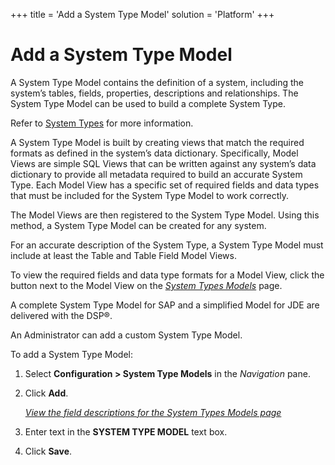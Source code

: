 +++
title = 'Add a System Type Model'
solution = 'Platform'
+++

# Add a System Type Model

A System Type Model contains the definition of a system, including the
system’s tables, fields, properties, descriptions and relationships. The
System Type Model can be used to build a complete System Type.

Refer to [System Types](System_Types_Overview.htm) for more information.

A System Type Model is built by creating views that match the required
formats as defined in the system’s data dictionary. Specifically, Model
Views are simple SQL Views that can be written against any system’s data
dictionary to provide all metadata required to build an accurate System
Type. Each Model View has a specific set of required fields and data
types that must be included for the System Type Model to work correctly.

The Model Views are then registered to the System Type Model. Using this
method, a System Type Model can be created for any system.

For an accurate description of the System Type, a System Type Model must
include at least the Table and Table Field Model Views.

To view the required fields and data type formats for a Model View,
click the button next to the Model View on the *[System Types
Models](../Page_Desc/System_Types_Models_H.htm)* page.

A complete System Type Model for SAP and a simplified Model for JDE are
delivered with the DSP®.

An Administrator can add a custom System Type Model.

To add a System Type Model:

1.  Select **Configuration \> System Type Models** in the *Navigation*
    pane.

2.  Click **Add**.
    
    *[View the field descriptions for the System Types Models
    page](../Page_Desc/System_Types_Models_H.htm)*

3.  Enter text in the **SYSTEM TYPE MODEL** text box.

4.  Click **Save**.

